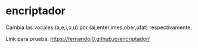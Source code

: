 # encriptador

Cambia las vocales (a,e,i,o,u) por (ai,enter,imes,ober,ufat) respectivamente.

Link para prueba: https://fernandoj0.github.io/encriptador/
